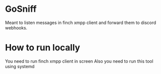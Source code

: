 # GoSniff

Meant to listen messages in finch xmpp client and forward them to discord webhooks.

# How to run locally

You need to run finch xmpp client in screen
Also you need to run this tool using systemd


